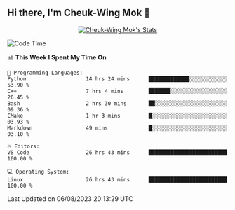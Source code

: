 ## Hi there, I'm Cheuk-Wing Mok 👋

<!--
**mozro0327/mozro0327** is a ✨ _special_ ✨ repository because its `README.md` (this file) appears on your GitHub profile.

Here are some ideas to get you started:

- 🔭 I’m currently working on ...
- 🌱 I’m currently learning ...
- 👯 I’m looking to collaborate on ...
- 🤔 I’m looking for help with ...
- 💬 Ask me about ...
- 📫 How to reach me: ...
- 😄 Pronouns: ...
- ⚡ Fun fact: ...
-->

<p align="center">
  <a href="https://github.com/mozro0327" class="rich-diff-level-one">
    <img src="https://github-readme-stats.vercel.app/api?username=mozro0327&title_color=333&text_color=777" alt="Cheuk-Wing Mok's Stats" >
    <!-- &hide=issues
    <img src="https://github-readme-stats.vercel.app/api?username=mozro0327&hide=issues&title_color=333&text_color=777" alt="Cheuk-Wing Mok's Stats" >
    -->
  </a>
</p>

<!--START_SECTION:waka-->
![Code Time](http://img.shields.io/badge/Code%20Time-1%2C812%20hrs%2040%20mins-blue)

📊 **This Week I Spent My Time On** 

```text
💬 Programming Languages: 
Python                   14 hrs 24 mins      █████████████░░░░░░░░░░░░   53.90 % 
C++                      7 hrs 4 mins        ███████░░░░░░░░░░░░░░░░░░   26.45 % 
Bash                     2 hrs 30 mins       ██░░░░░░░░░░░░░░░░░░░░░░░   09.36 % 
CMake                    1 hr 3 mins         █░░░░░░░░░░░░░░░░░░░░░░░░   03.93 % 
Markdown                 49 mins             █░░░░░░░░░░░░░░░░░░░░░░░░   03.10 % 

🔥 Editors: 
VS Code                  26 hrs 43 mins      █████████████████████████   100.00 % 

💻 Operating System: 
Linux                    26 hrs 43 mins      █████████████████████████   100.00 % 
```


 Last Updated on 06/08/2023 20:13:29 UTC
<!--END_SECTION:waka-->
